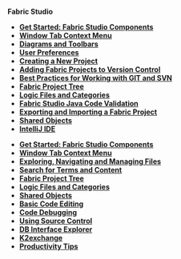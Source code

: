 <strong>Fabric Studio<strong>

<ul>
<studio><li><a href="/articles/04_fabric_studio/01_UI_components_and_menus.md">Get Started: Fabric Studio Components</a></li></studio>
<studio><li><a href="/articles/04_fabric_studio/02_window_tab_context_menu.md">Window Tab Context Menu</li></studio>
<studio><li><a href="/articles/04_fabric_studio/03_diagram_and_toolbars.md">Diagrams and Toolbars</li></studio>
<studio><li><a href="/articles/04_fabric_studio/04_user_preferences.md">User Preferences</a></li></studio>
<studio><li><a href="/articles/04_fabric_studio/05_creating_a_new_project.md">Creating a New Project</a></li></studio>
<studio><li><a href="/articles/04_fabric_studio/06_adding_fabric_projects_to_version_control.md">Adding Fabric Projects to Version Control</a></li></studio>
<studio><li><a href="/articles/04_fabric_studio/07_best_practices_for_working_with_GIT_and_SVN.md">Best Practices for Working with GIT and SVN</a></li></studio>
<studio><li><a href="/articles/04_fabric_studio/08_fabric_project_tree.md">Fabric Project Tree</a></li></studio>
<studio><li><a href="/articles/04_fabric_studio/09_logic_files_and_categories.md">Logic Files and Categories</a></li></studio>
<studio><li><a href="/articles/04_fabric_studio/10_fabric_studio_validating_java_code_within_a_project.md">Fabric Studio Java Code Validation</a></li></studio></studio>
<studio><li><a href="/articles/04_fabric_studio/11_fabric_studio_exporting_and_importing%20a_fabric_project.md">Exporting and Importing a Fabric Project</a></li></studio>
<studio><li><a href="/articles/04_fabric_studio/12_shared_objects.md">Shared Objects</a></li></studio>
<studio><li><a href="/articles/04_fabric_studio/04a_IntelliJ/01_intelliJ_overview.md">IntelliJ IDE</a></li></studio>
</ul>

<ul>
<web><li><a href="/articles/04_fabric_studio/01_UI_components_and_menus.md">Get Started: Fabric Studio Components</a></li></web>
<web><li><a href="/articles/04_fabric_studio/02_window_tab_context_menu.md">Window Tab Context Menu</li></web>
<web><li><a href="/articles/04_fabric_studio/21_web_file_explorer_and_navigation.md">Exploring, Navigating and Managing Files</a></li></web>
<web><li><a href="/articles/04_fabric_studio/22_web_search.md">Search for Terms and Content</a></li></web>
<web><li><a href="/articles/04_fabric_studio/08_fabric_project_tree.md">Fabric Project Tree</a></li></web>
<web><li><a href="/articles/04_fabric_studio/09_logic_files_and_categories.md">Logic Files and Categories</a></li></web>
<web><li><a href="/articles/04_fabric_studio/12_shared_objects.md">Shared Objects</a></li></web>
<web><li><a href="/articles/04_fabric_studio/26_web_basic_editing.md">Basic Code Editing</li></web>
<web><li><a href="/articles//04_fabric_studio/24_web_debug.md">Code Debugging</a></li></web>
<web><li><a href="/articles/04_fabric_studio/23_web_versioncontrol.md">Using Source Control</a></li></web>
<web><li><a href="/articles/04_fabric_studio/25_web_data_explorer.md">DB Interface Explorer</a></li></web>
<web><li><a href="/articles/04_fabric_studio/28_web_k2exchange.md">K2exchange</a></li></web>    
<web><li><a href="/articles/04_fabric_studio/27_web_productivity_tips.md">Productivity Tips</a></li></web>
</ul>
